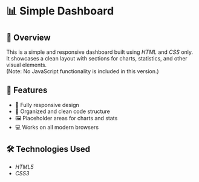 # 📊 Simple Dashboard

## 📝 Overview
This is a simple and responsive dashboard built using *HTML* and *CSS* only.  
It showcases a clean layout with sections for charts, statistics, and other visual elements.  
(Note: No JavaScript functionality is included in this version.)

## 🎯 Features
- 🎨 Fully responsive design
- 📁 Organized and clean code structure
- 🖼 Placeholder areas for charts and stats
- 💻 Works on all modern browsers

## 🛠 Technologies Used
- *HTML5*
- *CSS3* 


